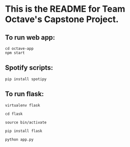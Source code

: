 # This is the README for Team Octave's Capstone Project.

## To run web app:
`cd octave-app`  
`npm start`

## Spotify scripts:
`pip install spotipy`

## To run flask:
`virtualenv flask`

`cd flask`

`source bin/activate`

`pip install flask`

`python app.py`
